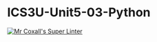 # ICS3U-Unit5-03-Python

[![Mr Coxall's Super Linter](https://github.com/Evgeny-Vovk/ICS3U-Unit5-03-Python/workflows/Mr%20Coxall's%20Super%20Linter/badge.svg)](https://github.com/Evgeny-Vovk/ICS3U-Unit5-03-Python/actions)
